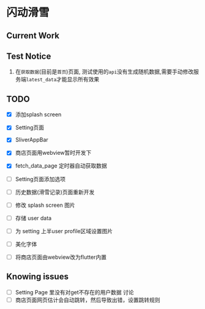 # 闪动滑雪

## Current Work

## Test Notice

1. 在`获取数据`(目前是`首页`)页面, 测试使用的`api`没有生成随机数据,需要手动修改服务端`latest_data`才能显示所有效果

## TODO

- [x] 添加splash screen
- [x] Setting页面
- [x] SliverAppBar
- [x] 商店页面用webview暂时开发下
- [x] fetch_data_page 定时器自动获取数据
  
- [ ] Setting页面添加选项
- [ ] 历史数据(滑雪记录)页面重新开发
- [ ] 修改 splash screen 图片
- [ ] 存储 user data
- [ ] 为 setting 上半user profile区域设置图片
- [ ] 美化字体
- [ ] 将商店页面由webview改为flutter内置

## Knowing issues

- [ ] Setting Page 里没有对get不存在的用户数据 讨论
- [ ] 商店页面网页估计会自动跳转，然后导致出错，设置跳转规则